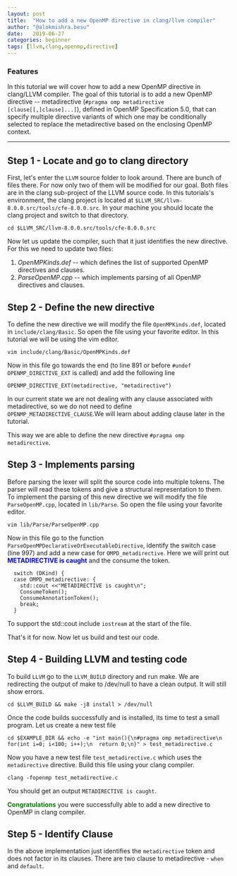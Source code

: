 ```yaml
---
layout: post
title:  "How to add a new OpenMP directive in clang/llvm compiler"
author: "@alokmishra.besu"
date:   2019-06-27
categories: beginner
tags: [llvm,clang,openmp,directive]
---
```

### Features

In this tutorial we will cover how to add a new OpenMP directive in clang/LLVM compiler. The goal of this tutorial is to add a new OpenMP directive -- metadirective (`#pragma omp metadirective [clause[[,]clause]...]`), defined in OpenMP Specification 5.0, that can specify multiple directive variants of which one may be conditionally selected to replace the metadirective based on the enclosing OpenMP context.

---

## Step 1 - Locate and go to clang directory
First, let's enter the `LLVM` source folder to look around. There are bunch of files there. For now only two of them will be modified for our goal. Both files are in the clang sub-project of the LLVM source code. In this tutorials's environment, the clang project is located at `$LLVM_SRC/llvm-8.0.0.src/tools/cfe-8.0.0.src`. In your machine you should locate the clang project and switch to that directory.
```.term1
cd $LLVM_SRC/llvm-8.0.0.src/tools/cfe-8.0.0.src
```

Now let us update the compiler, such that it just identifies the new directive. For this we need to update two files:
1. *OpenMPKinds.def* -- which defines the list of supported OpenMP directives and clauses.
2. *ParseOpenMP.cpp* -- which implements parsing of all OpenMP directives and clauses.

## Step 2 - Define the new directive
To define the new directive we will modify the file `OpenMPKinds.def`, located in `include/clang/Basic`. So open the file using your favorite editor. In this tutorial we will be using the vim editor.
```.term1
vim include/clang/Basic/OpenMPKinds.def
```

Now in this file go towards the end (to line 891 or before `#undef OPENMP_DIRECTIVE_EXT` is called) and add the following line
```
OPENMP_DIRECTIVE_EXT(metadirective, "metadirective")
```

In our current state we are not dealing with any clause associated with metadirective, so we do not need to define `OPENMP_METADIRECTIVE_CLAUSE`.We will learn about adding clause later in the tutorial.

This way we are able to define the new directive `#pragma omp metadirective`.

## Step 3 - Implements parsing
Before parsing the lexer will split the source code into multiple tokens. The parser will read these tokens and give a structural representation to them. To implement the parsing of this new directive we will modify the file `ParseOpenMP.cpp`, located in `lib/Parse`. So open the file using your favorite editor.
```.term1
vim lib/Parse/ParseOpenMP.cpp
```

Now in this file go to the function `ParseOpenMPDeclarativeOrExecutableDirective`, identify the switch case (line 997) and add a new case for `OMPD_metadirective`. Here we will print out <span style="color:blue">**METADIRECTIVE is caught**</span> and the consume the token.
```
  switch (DKind) {
  case OMPD_metadirective: {
    std::cout <<"METADIRECTIVE is caught\n";
    ConsumeToken();
    ConsumeAnnotationToken();
    break;
  }
```
To support the std::cout include `iostream` at the start of the file.

That's it for now. Now let us build and test our code.

## Step 4 - Building LLVM and testing code
To build `LLVM` go to the `LLVM_BUILD` directory and run make. We are redirecting the output of make to /dev/null to have a clean output. It will still show errors.

```.term1
cd $LLVM_BUILD && make -j8 install > /dev/null
```

Once the code builds successfully and is installed, its time to test a small program. Let us create a new test file

```.term1
cd $EXAMPLE_DIR && echo -e "int main(){\n#pragma omp metadirective\n  for(int i=0; i<100; i++);\n  return 0;\n}" > test_metadirective.c
```

Now you have a new test file `test_metadirective.c` which uses the `metadirective` directive. Build this file using your clang compiler.

```.term1
clang -fopenmp test_metadirective.c
```

You should get an output `METADIRECTIVE is caught`. 

<span style="color:green">**Congratulations**</span> you were successfully able to add a new directive to OpenMP in clang compiler.

## Step 5 - Identify Clause
In the above implementation just identifies the `metadirective` token and does not factor in its clauses.
There are two clause to metadirective - `when` and `default`.


